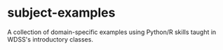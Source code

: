 # subject-examples
A collection of domain-specific examples using Python/R skills taught in WDSS's introductory classes.
